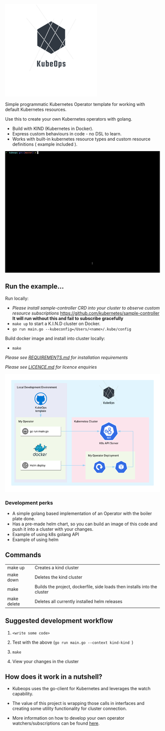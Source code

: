 <img src="image/logo_transparent.png" data-canonical-src="image/logo_transparent.png" width="300" />


Simple programmatic Kubernetes Operator template for working with default Kubernetes resources.

Use this to create your own Kubernetes operators with golang.

- Build with KIND (Kubernetes in Docker).
- Express custom behaviours in code - no DSL to learn.
- Works with built-in kubernetes resource types and custom resource definitions ( example included ).


<img src="image/local.gif" width="800" />

## Run the example...

Run locally:

- _Please install sample-controller CRD into your cluster to observe custom resource subscriptions_
  https://github.com/kubernetes/sample-controller
  **It will run without this and fail to subscribe gracefully**
- `make up` to start a K.I.N.D cluster on Docker.
- `go run main.go --kubeconfig=/Users/<name>/.kube/config`


Build docker image and install into cluster locally:

- `make`


_Please see [REQUIREMENTS.md](REQUIREMENTS.md) for installation requirements_

_Please see [LICENCE.md](LICENCE.md) for licence enquiries_

<img src="image/kubeops.png" width="800" />

### Development perks

- A simple golang based implementation of an Operator with the boiler plate done.
- Has a pre-made helm chart, so you can build an image of this code and push it into a cluster with your changes.
- Example of using k8s golang API
- Example of using helm


## Commands

|   |   |
|---|---|
| make up  | Creates a kind cluster   |
| make down | Deletes the kind cluster  |
| make | Builds the project, dockerfile, side loads then installs into the cluster |
| make delete | Deletes all currently installed helm releases  |


## Suggested development workflow

1. `<write some code> `

2. Test with the above (`go run main.go --context kind-kind `)

3. `make`

4. View your changes in the cluster

## How does it work in a nutshell?

- Kubeops uses the go-client for Kubernetes and leverages the watch capability.

- The value of this project is wrapping those calls in interfaces and creating some utility functionality for cluster connection.

- More information on how to develop your own operator watchers/subscriptions can be found [here](DEVELOPMENT.md).

